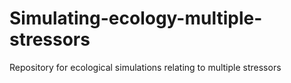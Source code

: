 # Simulating-ecology-multiple-stressors
Repository for ecological simulations relating to multiple stressors
